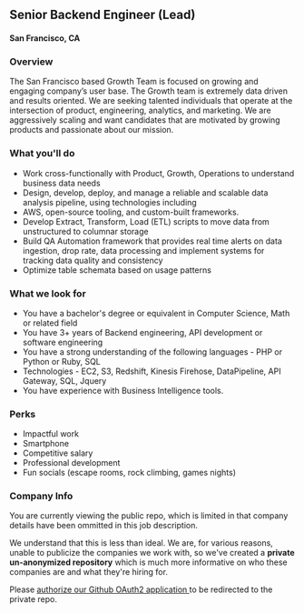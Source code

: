 ## Senior Backend Engineer (Lead)
#### San Francisco, CA

### Overview
The San Francisco based Growth Team is focused on growing and engaging company’s user base. The Growth team is extremely data driven and results oriented. We are seeking talented individuals that operate at the intersection of product, engineering, analytics, and marketing. We are aggressively scaling and want candidates that are motivated by growing products and passionate about our mission.

### What you'll do
+	Work cross-functionally with Product, Growth, Operations to understand business data needs
+ Design, develop, deploy, and manage a reliable and scalable data analysis pipeline, using technologies including
+ AWS, open-source tooling, and custom-built frameworks.
+ Develop Extract, Transform, Load (ETL) scripts to move data from unstructured to columnar storage
+  Build QA Automation framework that provides real time alerts on data ingestion, drop rate, data processing and implement systems for tracking data quality and consistency
+ Optimize table schemata based on usage patterns

### What we look for
+	You have a bachelor's degree or equivalent in Computer Science, Math or related field
+	You have 3+ years of Backend engineering, API development or software engineering
+ You have a strong understanding of the following languages - PHP or Python or Ruby, SQL
+ Technologies - EC2, S3, Redshift, Kinesis Firehose, DataPipeline, API Gateway, SQL, Jquery
+ You have experience with Business Intelligence tools.

### Perks
+	Impactful work
+	Smartphone
+	Competitive salary
+ Professional development
+ Fun socials (escape rooms, rock climbing, games nights)

### Company Info
You are currently viewing the public repo, which is limited in that company details have been ommitted in this job description.  
    
We understand that this is less than ideal.  We are, for various reasons, unable to publicize the companies we work with, so we've
created a **private un-anonymized repository** which is much more informative on who these companies are and what they're hiring for.  
    
Please [authorize our Github OAuth2 application ](http://localhost:3000/users/auth/github?job_id=vgv4de5vdw-senior-backend-engineer-lead) to be redirected to the private repo.
